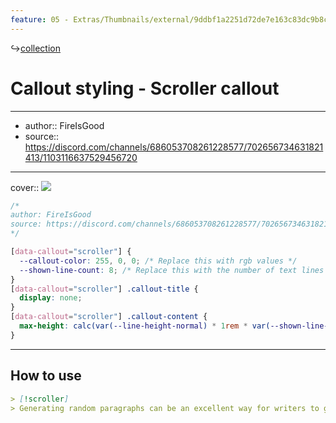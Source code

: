 ```yaml
---
feature: 05 - Extras/Thumbnails/external/9ddbf1a2251d72de7e163c83dc9b8cb5.gif
---
```

↪[collection](collection.md)

# Callout styling - Scroller callout

---

- author:: FireIsGood
- source:: https://discord.com/channels/686053708261228577/702656734631821413/1103116637529456720

---

cover:: ![](https://i.imgur.com/nSnLYXO.gif)

```css
/*
author: FireIsGood
source: https://discord.com/channels/686053708261228577/702656734631821413/1103116637529456720
*/

[data-callout="scroller"] {
  --callout-color: 255, 0, 0; /* Replace this with rgb values */
  --shown-line-count: 8; /* Replace this with the number of text lines to show */
}
[data-callout="scroller"] .callout-title {
  display: none;
}
[data-callout="scroller"] .callout-content {
  max-height: calc(var(--line-height-normal) * 1rem * var(--shown-line-count));
}
```

---

## How to use

```md
> [!scroller]
> Generating random paragraphs can be an excellent way for writers to get their creative flow going at the beginning of the day. The writer has no idea what topic the random paragraph will be about when it appears. This forces the writer to use creativity to complete one of three common writing challenges. The writer can use the paragraph as the first one of a short story and build upon it. A second option is to use the random paragraph somewhere in a short story they create. The third option is to have the random paragraph be the ending paragraph in a short story. No matter which of these challenges is undertaken, the writer is forced to use creativity to incorporate the paragraph into their writing.
```
